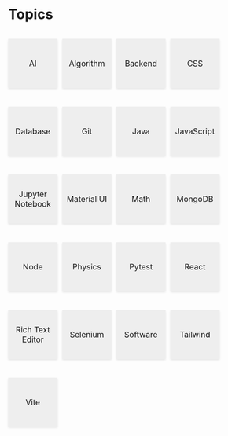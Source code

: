 # Topics

<div style="
  display: flex;
  flex-wrap: wrap;               /* Allow items to wrap onto next line */
  gap: 10px;                     /* Optional: space between buttons */
">

<a href="https://markdown-notes-hpkg.onrender.com/#/AI/" style="
    display: inline-flex;       /* Changed to flex for better centering */
    align-items: center;       /* Vertical centering */
    justify-content: center;   /* Horizontal centering */
    background: #eee;
    font-size: 16px;
    text-decoration: none;
    text-align: center;
    border-radius: 0;
    width: 100px;
    height: 100px;
    padding: 0;                /* Remove padding to avoid conflicts */
    transition: all 0.3s;  /* Smooth transition for hover effects */
    box-shadow: 0 2px 4px rgba(0,0,0,0.1);
">AI</a>

<a href="https://markdown-notes-hpkg.onrender.com/#/Algorithm/" style="
    display: inline-flex;       /* Changed to flex for better centering */
    align-items: center;       /* Vertical centering */
    justify-content: center;   /* Horizontal centering */
    background: #eee;
    font-size: 16px;
    text-decoration: none;
    text-align: center;
    border-radius: 0;
    width: 100px;
    height: 100px;
    padding: 0;                /* Remove padding to avoid conflicts */
    transition: all 0.3s;  /* Smooth transition for hover effects */
    box-shadow: 0 2px 4px rgba(0,0,0,0.1);
">Algorithm</a>

<a href="https://markdown-notes-hpkg.onrender.com/#/Backend/" style="
    display: inline-flex;       /* Changed to flex for better centering */
    align-items: center;       /* Vertical centering */
    justify-content: center;   /* Horizontal centering */
    background: #eee;
    font-size: 16px;
    text-decoration: none;
    text-align: center;
    border-radius: 0;
    width: 100px;
    height: 100px;
    padding: 0;                /* Remove padding to avoid conflicts */
    transition: all 0.3s;  /* Smooth transition for hover effects */
    box-shadow: 0 2px 4px rgba(0,0,0,0.1);
">Backend</a>

<a href="https://markdown-notes-hpkg.onrender.com/#/CSS/" style="
    display: inline-flex;       /* Changed to flex for better centering */
    align-items: center;       /* Vertical centering */
    justify-content: center;   /* Horizontal centering */
    background: #eee;
    font-size: 16px;
    text-decoration: none;
    text-align: center;
    border-radius: 0;
    width: 100px;
    height: 100px;
    padding: 0;                /* Remove padding to avoid conflicts */
    transition: all 0.3s;  /* Smooth transition for hover effects */
    box-shadow: 0 2px 4px rgba(0,0,0,0.1);
">CSS</a>

<a href="https://markdown-notes-hpkg.onrender.com/#/Database/" style="
    display: inline-flex;       /* Changed to flex for better centering */
    align-items: center;       /* Vertical centering */
    justify-content: center;   /* Horizontal centering */
    background: #eee;
    font-size: 16px;
    text-decoration: none;
    text-align: center;
    border-radius: 0;
    width: 100px;
    height: 100px;
    padding: 0;                /* Remove padding to avoid conflicts */
    transition: all 0.3s;  /* Smooth transition for hover effects */
    box-shadow: 0 2px 4px rgba(0,0,0,0.1);
">Database</a>

<a href="https://markdown-notes-hpkg.onrender.com/#/Git/" style="
    display: inline-flex;       /* Changed to flex for better centering */
    align-items: center;       /* Vertical centering */
    justify-content: center;   /* Horizontal centering */
    background: #eee;
    font-size: 16px;
    text-decoration: none;
    text-align: center;
    border-radius: 0;
    width: 100px;
    height: 100px;
    padding: 0;                /* Remove padding to avoid conflicts */
    transition: all 0.3s;  /* Smooth transition for hover effects */
    box-shadow: 0 2px 4px rgba(0,0,0,0.1);
">Git</a>

<a href="https://markdown-notes-hpkg.onrender.com/#/Java/" style="
    display: inline-flex;       /* Changed to flex for better centering */
    align-items: center;       /* Vertical centering */
    justify-content: center;   /* Horizontal centering */
    background: #eee;
    font-size: 16px;
    text-decoration: none;
    text-align: center;
    border-radius: 0;
    width: 100px;
    height: 100px;
    padding: 0;                /* Remove padding to avoid conflicts */
    transition: all 0.3s;  /* Smooth transition for hover effects */
    box-shadow: 0 2px 4px rgba(0,0,0,0.1);
">Java</a>

<a href="https://markdown-notes-hpkg.onrender.com/#/JavaScript/" style="
    display: inline-flex;       /* Changed to flex for better centering */
    align-items: center;       /* Vertical centering */
    justify-content: center;   /* Horizontal centering */
    background: #eee;
    font-size: 16px;
    text-decoration: none;
    text-align: center;
    border-radius: 0;
    width: 100px;
    height: 100px;
    padding: 0;                /* Remove padding to avoid conflicts */
    transition: all 0.3s;  /* Smooth transition for hover effects */
    box-shadow: 0 2px 4px rgba(0,0,0,0.1);
">JavaScript</a>

<a href="https://markdown-notes-hpkg.onrender.com/#/Jupyter Notebook/" style="
    display: inline-flex;       /* Changed to flex for better centering */
    align-items: center;       /* Vertical centering */
    justify-content: center;   /* Horizontal centering */
    background: #eee;
    font-size: 16px;
    text-decoration: none;
    text-align: center;
    border-radius: 0;
    width: 100px;
    height: 100px;
    padding: 0;                /* Remove padding to avoid conflicts */
    transition: all 0.3s;  /* Smooth transition for hover effects */
    box-shadow: 0 2px 4px rgba(0,0,0,0.1);
">Jupyter Notebook</a>

<a href="https://markdown-notes-hpkg.onrender.com/#/Material UI/" style="
    display: inline-flex;       /* Changed to flex for better centering */
    align-items: center;       /* Vertical centering */
    justify-content: center;   /* Horizontal centering */
    background: #eee;
    font-size: 16px;
    text-decoration: none;
    text-align: center;
    border-radius: 0;
    width: 100px;
    height: 100px;
    padding: 0;                /* Remove padding to avoid conflicts */
    transition: all 0.3s;  /* Smooth transition for hover effects */
    box-shadow: 0 2px 4px rgba(0,0,0,0.1);
">Material UI</a>

<a href="https://markdown-notes-hpkg.onrender.com/#/Math/" style="
    display: inline-flex;       /* Changed to flex for better centering */
    align-items: center;       /* Vertical centering */
    justify-content: center;   /* Horizontal centering */
    background: #eee;
    font-size: 16px;
    text-decoration: none;
    text-align: center;
    border-radius: 0;
    width: 100px;
    height: 100px;
    padding: 0;                /* Remove padding to avoid conflicts */
    transition: all 0.3s;  /* Smooth transition for hover effects */
    box-shadow: 0 2px 4px rgba(0,0,0,0.1);
">Math</a>

<a href="https://markdown-notes-hpkg.onrender.com/#/MongoDB/" style="
    display: inline-flex;       /* Changed to flex for better centering */
    align-items: center;       /* Vertical centering */
    justify-content: center;   /* Horizontal centering */
    background: #eee;
    font-size: 16px;
    text-decoration: none;
    text-align: center;
    border-radius: 0;
    width: 100px;
    height: 100px;
    padding: 0;                /* Remove padding to avoid conflicts */
    transition: all 0.3s;  /* Smooth transition for hover effects */
    box-shadow: 0 2px 4px rgba(0,0,0,0.1);
">MongoDB</a>

<a href="https://markdown-notes-hpkg.onrender.com/#/Node/" style="
    display: inline-flex;       /* Changed to flex for better centering */
    align-items: center;       /* Vertical centering */
    justify-content: center;   /* Horizontal centering */
    background: #eee;
    font-size: 16px;
    text-decoration: none;
    text-align: center;
    border-radius: 0;
    width: 100px;
    height: 100px;
    padding: 0;                /* Remove padding to avoid conflicts */
    transition: all 0.3s;  /* Smooth transition for hover effects */
    box-shadow: 0 2px 4px rgba(0,0,0,0.1);
">Node</a>

<a href="https://markdown-notes-hpkg.onrender.com/#/Physics/" style="
    display: inline-flex;       /* Changed to flex for better centering */
    align-items: center;       /* Vertical centering */
    justify-content: center;   /* Horizontal centering */
    background: #eee;
    font-size: 16px;
    text-decoration: none;
    text-align: center;
    border-radius: 0;
    width: 100px;
    height: 100px;
    padding: 0;                /* Remove padding to avoid conflicts */
    transition: all 0.3s;  /* Smooth transition for hover effects */
    box-shadow: 0 2px 4px rgba(0,0,0,0.1);
">Physics</a>

<a href="https://markdown-notes-hpkg.onrender.com/#/Pytest/" style="
    display: inline-flex;       /* Changed to flex for better centering */
    align-items: center;       /* Vertical centering */
    justify-content: center;   /* Horizontal centering */
    background: #eee;
    font-size: 16px;
    text-decoration: none;
    text-align: center;
    border-radius: 0;
    width: 100px;
    height: 100px;
    padding: 0;                /* Remove padding to avoid conflicts */
    transition: all 0.3s;  /* Smooth transition for hover effects */
    box-shadow: 0 2px 4px rgba(0,0,0,0.1);
">Pytest</a>

<a href="https://markdown-notes-hpkg.onrender.com/#/React/" style="
    display: inline-flex;       /* Changed to flex for better centering */
    align-items: center;       /* Vertical centering */
    justify-content: center;   /* Horizontal centering */
    background: #eee;
    font-size: 16px;
    text-decoration: none;
    text-align: center;
    border-radius: 0;
    width: 100px;
    height: 100px;
    padding: 0;                /* Remove padding to avoid conflicts */
    transition: all 0.3s;  /* Smooth transition for hover effects */
    box-shadow: 0 2px 4px rgba(0,0,0,0.1);
">React</a>

<a href="https://markdown-notes-hpkg.onrender.com/#/Rich Text Editor/" style="
    display: inline-flex;       /* Changed to flex for better centering */
    align-items: center;       /* Vertical centering */
    justify-content: center;   /* Horizontal centering */
    background: #eee;
    font-size: 16px;
    text-decoration: none;
    text-align: center;
    border-radius: 0;
    width: 100px;
    height: 100px;
    padding: 0;                /* Remove padding to avoid conflicts */
    transition: all 0.3s;  /* Smooth transition for hover effects */
    box-shadow: 0 2px 4px rgba(0,0,0,0.1);
">Rich Text Editor</a>

<a href="https://markdown-notes-hpkg.onrender.com/#/Selenium/" style="
    display: inline-flex;       /* Changed to flex for better centering */
    align-items: center;       /* Vertical centering */
    justify-content: center;   /* Horizontal centering */
    background: #eee;
    font-size: 16px;
    text-decoration: none;
    text-align: center;
    border-radius: 0;
    width: 100px;
    height: 100px;
    padding: 0;                /* Remove padding to avoid conflicts */
    transition: all 0.3s;  /* Smooth transition for hover effects */
    box-shadow: 0 2px 4px rgba(0,0,0,0.1);
">Selenium</a>

<a href="https://markdown-notes-hpkg.onrender.com/#/Software/" style="
    display: inline-flex;       /* Changed to flex for better centering */
    align-items: center;       /* Vertical centering */
    justify-content: center;   /* Horizontal centering */
    background: #eee;
    font-size: 16px;
    text-decoration: none;
    text-align: center;
    border-radius: 0;
    width: 100px;
    height: 100px;
    padding: 0;                /* Remove padding to avoid conflicts */
    transition: all 0.3s;  /* Smooth transition for hover effects */
    box-shadow: 0 2px 4px rgba(0,0,0,0.1);
">Software</a>

<a href="https://markdown-notes-hpkg.onrender.com/#/Tailwind/" style="
    display: inline-flex;       /* Changed to flex for better centering */
    align-items: center;       /* Vertical centering */
    justify-content: center;   /* Horizontal centering */
    background: #eee;
    font-size: 16px;
    text-decoration: none;
    text-align: center;
    border-radius: 0;
    width: 100px;
    height: 100px;
    padding: 0;                /* Remove padding to avoid conflicts */
    transition: all 0.3s;  /* Smooth transition for hover effects */
    box-shadow: 0 2px 4px rgba(0,0,0,0.1);
">Tailwind</a>

<a href="https://markdown-notes-hpkg.onrender.com/#/Vite/" style="
    display: inline-flex;       /* Changed to flex for better centering */
    align-items: center;       /* Vertical centering */
    justify-content: center;   /* Horizontal centering */
    background: #eee;
    font-size: 16px;
    text-decoration: none;
    text-align: center;
    border-radius: 0;
    width: 100px;
    height: 100px;
    padding: 0;                /* Remove padding to avoid conflicts */
    transition: all 0.3s;  /* Smooth transition for hover effects */
    box-shadow: 0 2px 4px rgba(0,0,0,0.1);
">Vite</a>

</div>
